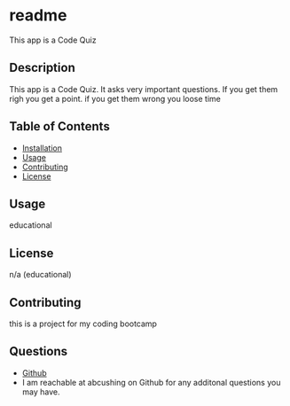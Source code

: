 # readme

This app is a Code Quiz


  ## Description
 This app is a Code Quiz. It asks very important questions. If you get them righ you get a point. if you get them wrong you loose time
  
  ## Table of Contents
  * [Installation](#installation)
  * [Usage](#usage)
  * [Contributing](#contributing)
  * [License](#license)

  
  ## Usage
  educational
  ## License
  n/a (educational)
  
  ## Contributing
  this is a project for my coding bootcamp

  ## Questions
  * [Github](https://github.com/wk4-CodeQuiz)
  * I am reachable at abcushing on Github for any additonal questions you may have.
